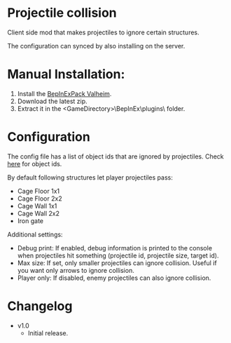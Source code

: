 # Projectile collision

Client side mod that makes projectiles to ignore certain structures.

The configuration can synced by also installing on the server.

# Manual Installation:

1. Install the [BepInExPack Valheim](https://valheim.thunderstore.io/package/denikson/BepInExPack_Valheim/).
2. Download the latest zip.
3. Extract it in the \<GameDirectory\>\BepInEx\plugins\ folder.

# Configuration

The config file has a list of object ids that are ignored by projectiles. Check [here](https://valheim.fandom.com/wiki/Item_IDs) for object ids.

By default following structures let player projectiles pass:

- Cage Floor 1x1
- Cage Floor 2x2
- Cage Wall 1x1
- Cage Wall 2x2
- Iron gate

Additional settings:

- Debug print: If enabled, debug information is printed to the console when projectiles hit something (projectile id, projectile size, target id).
- Max size: If set, only smaller projectiles can ignore collision. Useful if you want only arrows to ignore collision.
- Player only: If disabled, enemy projectiles can also ignore collision.

# Changelog

- v1.0
	- Initial release.
